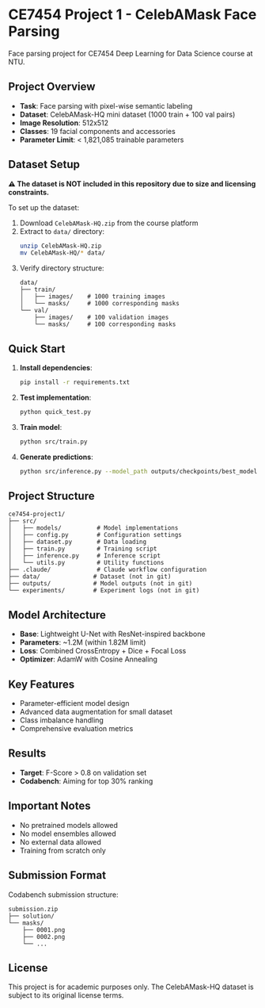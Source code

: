 # CE7454 Project 1 - CelebAMask Face Parsing

Face parsing project for CE7454 Deep Learning for Data Science course at NTU.

## Project Overview
- **Task**: Face parsing with pixel-wise semantic labeling
- **Dataset**: CelebAMask-HQ mini dataset (1000 train + 100 val pairs)
- **Image Resolution**: 512x512
- **Classes**: 19 facial components and accessories
- **Parameter Limit**: < 1,821,085 trainable parameters

## Dataset Setup
**⚠️ The dataset is NOT included in this repository due to size and licensing constraints.**

To set up the dataset:
1. Download `CelebAMask-HQ.zip` from the course platform
2. Extract to `data/` directory:
   ```bash
   unzip CelebAMask-HQ.zip
   mv CelebAMask-HQ/* data/
   ```
3. Verify directory structure:
   ```
   data/
   ├── train/
   │   ├── images/    # 1000 training images
   │   └── masks/     # 1000 corresponding masks
   └── val/
       ├── images/    # 100 validation images
       └── masks/     # 100 corresponding masks
   ```

## Quick Start
1. **Install dependencies**:
   ```bash
   pip install -r requirements.txt
   ```

2. **Test implementation**:
   ```bash
   python quick_test.py
   ```

3. **Train model**:
   ```bash
   python src/train.py
   ```

4. **Generate predictions**:
   ```bash
   python src/inference.py --model_path outputs/checkpoints/best_model.pth
   ```

## Project Structure
```
ce7454-project1/
├── src/
│   ├── models/          # Model implementations
│   ├── config.py        # Configuration settings
│   ├── dataset.py       # Data loading
│   ├── train.py         # Training script
│   ├── inference.py     # Inference script
│   └── utils.py         # Utility functions
├── .claude/             # Claude workflow configuration
├── data/               # Dataset (not in git)
├── outputs/            # Model outputs (not in git)
└── experiments/        # Experiment logs (not in git)
```

## Model Architecture
- **Base**: Lightweight U-Net with ResNet-inspired backbone
- **Parameters**: ~1.2M (within 1.82M limit)
- **Loss**: Combined CrossEntropy + Dice + Focal Loss
- **Optimizer**: AdamW with Cosine Annealing

## Key Features
- Parameter-efficient model design
- Advanced data augmentation for small dataset
- Class imbalance handling
- Comprehensive evaluation metrics

## Results
- **Target**: F-Score > 0.8 on validation set
- **Codabench**: Aiming for top 30% ranking

## Important Notes
- No pretrained models allowed
- No model ensembles allowed
- No external data allowed
- Training from scratch only

## Submission Format
Codabench submission structure:
```
submission.zip
├── solution/
└── masks/
    ├── 0001.png
    ├── 0002.png
    └── ...
```

## License
This project is for academic purposes only. The CelebAMask-HQ dataset is subject to its original license terms.
